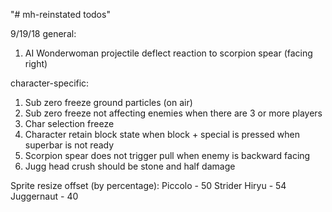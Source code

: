 "# mh-reinstated todos" 

9/19/18
general:
1. AI
Wonderwoman projectile deflect reaction to scorpion spear (facing right)

character-specific:

1. Sub zero freeze ground particles (on air)
2. Sub zero freeze not affecting enemies when there are 3 or more players
3. Char selection freeze
4. Character retain block state when block + special is pressed when superbar is not ready
5. Scorpion spear does not trigger pull when enemy is backward facing
6. Jugg head crush should be stone and half damage

Sprite resize offset (by percentage):
Piccolo - 50
Strider Hiryu - 54
Juggernaut - 40